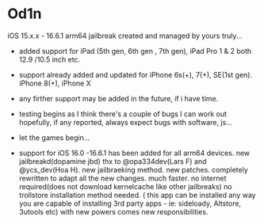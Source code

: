 # Od1n
iOS 15.x.x - 16.6.1 arm64 jailbreak created and managed by yours truly...
- added support for iPad (5th gen, 6th gen , 7th gen), iPad Pro 1 & 2 both 12.9 /10.5 inch etc.
- support already added and updated for iPhone 6s(+), 7(+), SE(1st gen). iPhone 8(+), iPhone X
- any firther support may be added in the future, if i have time.
- testing begins as I think there's a couple of bugs I can work out hopefully, if any reported, always expect bugs with software, js...
- let the games begin...

- support for iOS 16.0 -16.6.1 has been added for all arm64 devices. 
new jailbreakd(dopamine jbd) thx to @opa334dev(Lars F) and @ycs_dev(Hoa H).
new jailbraeking method. new patches. completely rewritten to adapt all the new changes. 
much faster. 
no internet required(does not download kernelcache like other jailbreaks)
no trollstore installation method needed. ( this app can be installed any way you are capable of installing 3rd party apps - ie: sideloady, Altstore, 3utools etc)
with new powers comes new responsibilities. 
